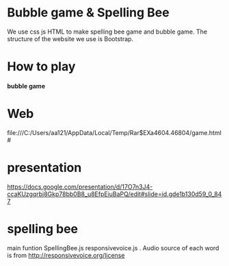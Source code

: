 # Bubble game & Spelling Bee 
 We use css js HTML to make spelling bee game and bubble game.
 The structure of the website we use is Bootstrap.
 


# How to play
#### bubble game

# Web 
file:///C:/Users/aa121/AppData/Local/Temp/Rar$EXa4604.46804/game.html#



# presentation
https://docs.google.com/presentation/d/17O7n3J4-ccaKUzgqrbj8Gkp78bb0B8_u8EfpEiuBaPQ/edit#slide=id.gde1b130d59_0_847



# spelling bee
main funtion 
SpellingBee.js
responsivevoice.js .
Audio source of each word is from  http://responsivevoice.org/license
